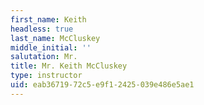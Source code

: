 ```yaml
---
first_name: Keith
headless: true
last_name: McCluskey
middle_initial: ''
salutation: Mr.
title: Mr. Keith McCluskey
type: instructor
uid: eab36719-72c5-e9f1-2425-039e486e5ae1
---
```

